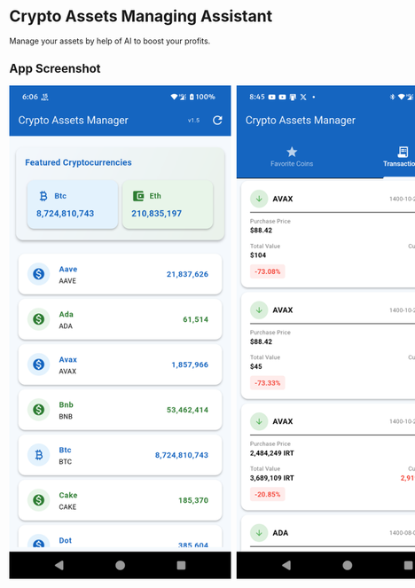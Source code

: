 # Crypto Assets Managing Assistant

Manage your assets by help of AI to boost your profits. 

## App Screenshot

<div style="display: flex; gap: 10px;">
  <img src="screenshot-01.png" alt="Crypto Price Tracker v1.5 Screenshot" width="400">
  <img src="screenshot-02.png" alt="Crypto Price Tracker Latest Screenshot" width="400">
</div>
